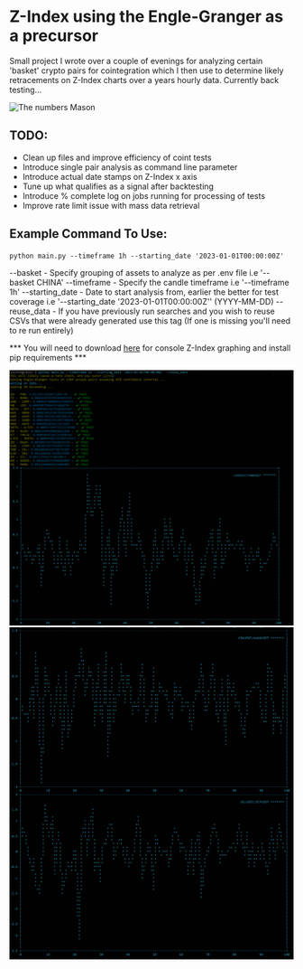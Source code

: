 


# Z-Index using the Engle-Granger as a precursor

Small project I wrote over a couple of evenings for analyzing certain 'basket' crypto
pairs for cointegration which I then use to determine likely retracements on Z-Index
charts over a years hourly data. Currently back testing...

![The numbers Mason](https://tenor.com/view/what-do-they-mean-random-numbers-gif-10654449.gif)

## TODO:
- Clean up files and improve efficiency of coint tests
- Introduce single pair analysis as command line parameter
- Introduce actual date stamps on Z-Index x axis
- Tune up what qualifies as a signal after backtesting
- Introduce % complete log on jobs running for processing of tests
- Improve rate limit issue with mass data retrieval

## Example Command To Use:

```
python main.py --timeframe 1h --starting_date '2023-01-01T00:00:00Z'
```

--basket - Specify grouping of assets to analyze as per .env file i.e '--basket CHINA'
--timeframe - Specify the candle timeframe i.e '--timeframe 1h'
--starting_date - Date to start analysis from, earlier the better for test coverage i.e '--starting_date '2023-01-01T00:00:00Z'' (YYYY-MM-DD)
--reuse_data - If you have previously run searches and you wish to reuse CSVs that were already generated use this tag (If one is missing you'll need to re run entirely)

*** You will need to download [here](https://sourceforge.net/projects/gnuplot/files/gnuplot/5.4.5/) for console Z-Index graphing and install pip requirements ***


![Example](https://raw.githubusercontent.com/CacheMoneyPlaya/cointegration-pair-v1/main/Images/eg1.png?raw=true)
![FVG detection](https://raw.githubusercontent.com/CacheMoneyPlaya/cointegration-pair-v1/main/Images/eg2.png?raw=true)
